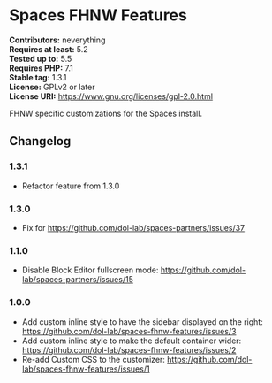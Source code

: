 # Spaces FHNW Features #
**Contributors:** neverything  
**Requires at least:** 5.2  
**Tested up to:** 5.5  
**Requires PHP:** 7.1  
**Stable tag:** 1.3.1  
**License:** GPLv2 or later  
**License URI:** https://www.gnu.org/licenses/gpl-2.0.html  

FHNW specific customizations for the Spaces install.

## Changelog ##

### 1.3.1 ###
* Refactor feature from 1.3.0

### 1.3.0 ###
* Fix for https://github.com/dol-lab/spaces-partners/issues/37

### 1.1.0 ###
* Disable Block Editor fullscreen mode: https://github.com/dol-lab/spaces-partners/issues/15

### 1.0.0 ###
* Add custom inline style to have the sidebar displayed on the right: https://github.com/dol-lab/spaces-fhnw-features/issues/3
* Add custom inline style to make the default container wider: https://github.com/dol-lab/spaces-fhnw-features/issues/2
* Re-add Custom CSS to the customizer: https://github.com/dol-lab/spaces-fhnw-features/issues/1

